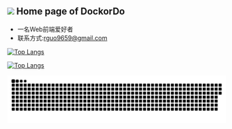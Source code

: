 ## <img height="40" src="https://raw.githubusercontent.com/innng/innng/master/assets/kyubey.gif"/> Home page of DockorDo



- 一名Web前端爱好者
- 联系方式:rguo9659@gmail.com
  
[![Top Langs](https://github-readme-stats.vercel.app/api/top-langs/?username=DockorDo)](https://github.com/DockorDo/github-readme-stats)

[![Top Langs](https://github-readme-stats.vercel.app/api/top-langs/?username=DockorDo&layout=compact)](https://github.com/DockorDo/github-readme-stats)

![Snake animation](https://raw.githubusercontent.com/DockorDo/DockorDo/output/github-contribution-grid-snake.svg)
